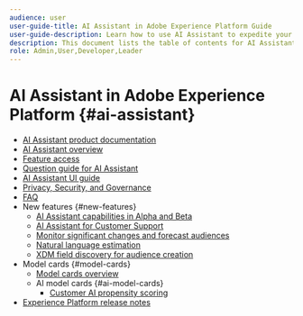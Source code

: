 ```yaml
---
audience: user
user-guide-title: AI Assistant in Adobe Experience Platform Guide
user-guide-description: Learn how to use AI Assistant to expedite your workflow with Adobe Experience Platform and Real-Time Customer Data Platform.
description: This document lists the table of contents for AI Assistant in Adobe Experience Platform.
role: Admin,User,Developer,Leader
---
```


# AI Assistant in Adobe Experience Platform {#ai-assistant}

* [AI Assistant product documentation](landing.md)
* [AI Assistant overview](home.md)
* [Feature access](access.md)
* [Question guide for AI Assistant](questions.md)
* [AI Assistant UI guide](ui-guide.md)
* [Privacy, Security, and Governance](privacy.md)
* [FAQ](faq.md)
* New features {#new-features}
  * [AI Assistant capabilities in Alpha and Beta](./new-features/alpha-beta.md)
  * [AI Assistant for Customer Support](./new-features/customer-support.md)
  * [Monitor significant changes and forecast audiences](./new-features/audience-forecasting.md)
  * [Natural language estimation](./new-features/natural-language.md)
  * [XDM field discovery for audience creation](./new-features/xdm-field-discovery.md)
* Model cards {#model-cards}
  * [Model cards overview](./model-cards/overview.md)
  * AI model cards {#ai-model-cards}
    * [Customer AI propensity scoring](./model-cards/ai-model-cards/customer-ai.md)
* [Experience Platform release notes](https://experienceleague.adobe.com/en/docs/experience-platform/release-notes/latest)

